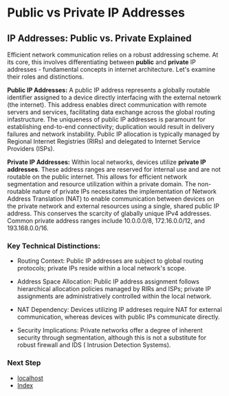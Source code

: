 # Public vs Private IP Addresses

## IP Addresses: Public vs. Private Explained
Efficient network communication relies on a robust addressing scheme. At its core, this involves differentiating between **public** and **private** IP addresses - fundamental concepts in internet architecture. Let's examine their roles and distinctions.

**Public IP Addresses:** A public IP address represents a globally routable identifier assigned to a device directly interfacing with the external netowrk (the internet). This address enables direct communication with remote servers and services, facilitating data exchange across the global routing infastructure. The uniqueness of public IP addresses is paramount for establishing end-to-end connectivity; duplication would result in delivery failures and network instability. Public IP allocation is typically managed by Regional Internet Registries (RIRs) and delegated to Internet Service Providers (ISPs).

**Private IP Addresses:** Within local networks, devices utilize **private IP addresses**. These address ranges are reserved for internal use and are not routable on the public internet. This allows for efficient network segmentation and resource utilization within a private domain. The non-routable nature of private IPs necessitates the implementation of Network Address Translation (NAT) to enable communication between devices on the private network and external resources using a single, shared public IP address. This conserves the scarcity of glabally unique IPv4 addresses. Common private address ranges include 10.0.0.0/8, 172.16.0.0/12, and 193.168.0.0/16.

### Key Technical Distinctions:
- Routing Context: Public IP addresses are subject to global routing protocols; private IPs reside within a local network's scope.

- Address Space Allocation: Public IP address assignment follows hierarchical allocation policies managed by RIRs and ISPs; private IP assignments are administratively controlled within the local network.

- NAT Dependency: Devices utilizing IP addreses require NAT for external communication, whereas devices with public IPs communicate directly.

- Security Implications: Private networks offer a degree of inherent security through segmentation, although this is not a substitute for robust firewall and IDS ( Intrusion Detection Systems).

### Next Step
- [localhost]()
- [Index](https://github.com/Sisu-Sus/CyberSec-RoadMap/blob/main/index.md)
